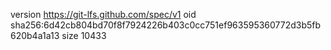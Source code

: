 version https://git-lfs.github.com/spec/v1
oid sha256:6d42cb804bd70f8f7924226b403c0cc751ef963595360772d3b5fb620b4a1a13
size 10433
